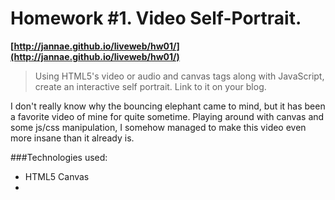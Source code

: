 # Homework #1. Video Self-Portrait.
**[http://jannae.github.io/liveweb/hw01/](http://jannae.github.io/liveweb/hw01/)** 

>Using HTML5's video or audio and canvas tags along with JavaScript, create an interactive self portrait. Link to it on your blog.

I don't really know why the bouncing elephant came to mind, but it has been a favorite video of mine for quite sometime. Playing around with canvas and some js/css manipulation, I somehow managed to make this video even more insane than it already is.

###Technologies used:

* HTML5 Canvas
* 